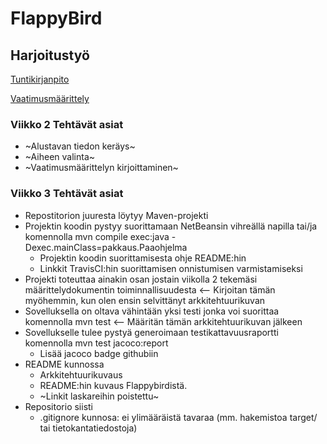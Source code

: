 # FlappyBird #

## Harjoitustyö ##

[Tuntikirjanpito](/dokumentointi/tuntikirjanpito.md)

[Vaatimusmäärittely](/dokumentointi/vaatimusmaarittely.md)

### Viikko 2 Tehtävät asiat ###

* ~Alustavan tiedon keräys~
* ~Aiheen valinta~
* ~Vaatimusmäärittelyn kirjoittaminen~

### Viikko 3 Tehtävät asiat ###

* Repostitorion juuresta löytyy Maven-projekti
* Projektin koodin pystyy suorittamaan NetBeansin vihreällä napilla tai/ja komennolla mvn compile exec:java -Dexec.mainClass=pakkaus.Paaohjelma
   * Projektin koodin suorittamisesta ohje README:hin
   * Linkkit TravisCI:hin suorittamisen onnistumisen varmistamiseksi
* Projekti toteuttaa ainakin osan jostain viikolla 2 tekemäsi määrittelydokumentin toiminnallisuudesta <-- Kirjoitan tämän myöhemmin, kun olen ensin selvittänyt arkkitehtuurikuvan
* Sovelluksella on oltava vähintään yksi testi jonka voi suorittaa komennolla mvn test <-- Määritän tämän arkkitehtuurikuvan jälkeen
* Sovellukselle tulee pystyä generoimaan testikattavuusraportti komennolla mvn test jacoco:report
   * Lisää jacoco badge githubiin
* README kunnossa
   * Arkkitehtuurikuvaus
   * README:hin kuvaus Flappybirdistä.
   * ~Linkit laskareihin poistettu~
* Repositorio siisti
   * .gitignore kunnosa: ei ylimääräistä tavaraa (mm. hakemistoa target/ tai tietokantatiedostoja)
